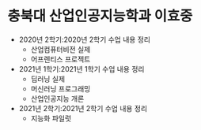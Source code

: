 # **충북대 산업인공지능학과 이효중** 

- 2020년 2학기:2020년 2학기 수업 내용 정리
  + 산업컴퓨터비전 실제
  + 어프렌티스 프로젝트
- 2021년 1학기:2021년 1학기 수업 내용 정리
  + 딥러닝 실제
  + 머신러닝 프로그래밍
  + 산업인공지능 개론
- 2021년 2학기:2021년 2학기 수업 내용 정리
  + 지능화 파일럿 

<p align="center">
  
</p>
</br>
